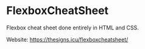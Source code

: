 # FlexboxCheatSheet

Flexbox cheat sheet done entirely in HTML and CSS.

Website: https://thesigns.icu/flexboxcheatsheet/